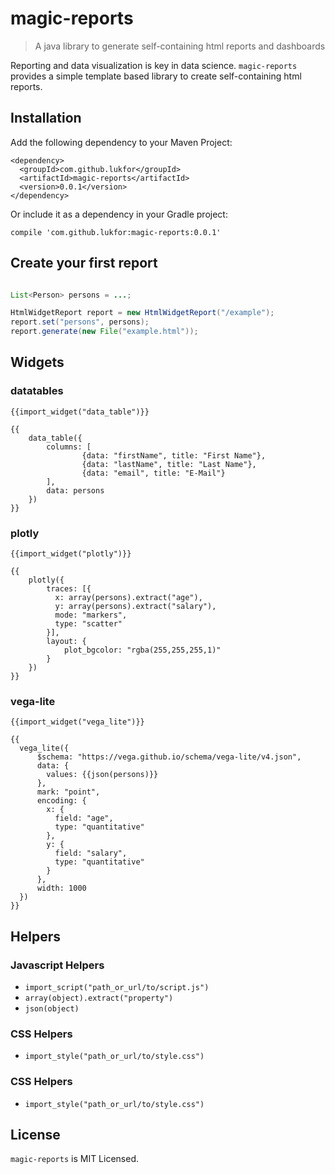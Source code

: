 # magic-reports

> A java library to generate self-containing html reports and dashboards

Reporting and data visualization is key in data science. `magic-reports` provides a simple template based library to create self-containing html reports.

## Installation

Add the following dependency to your Maven Project:

    <dependency>
      <groupId>com.github.lukfor</groupId>
      <artifactId>magic-reports</artifactId>
      <version>0.0.1</version>
    </dependency>

Or include it as a dependency in your Gradle project:

    compile 'com.github.lukfor:magic-reports:0.0.1'


## Create your first report

```java

List<Person> persons = ...;

HtmlWidgetReport report = new HtmlWidgetReport("/example");
report.set("persons", persons);
report.generate(new File("example.html"));
```

## Widgets

### datatables

```
{{import_widget("data_table")}}
```

```
{{
	data_table({
		columns: [
		   		{data: "firstName", title: "First Name"},
		   		{data: "lastName", title: "Last Name"},
		   		{data: "email", title: "E-Mail"}
		],
		data: persons
	})
}}
```

### plotly

```
{{import_widget("plotly")}}
```

```
{{
	plotly({
		traces: [{
		  x: array(persons).extract("age"),
		  y: array(persons).extract("salary"),
		  mode: "markers",
		  type: "scatter"
		}],
		layout: {
			plot_bgcolor: "rgba(255,255,255,1)"
		}
	})
}}
```

### vega-lite

```
{{import_widget("vega_lite")}}
```

```
{{
  vega_lite({
      $schema: "https://vega.github.io/schema/vega-lite/v4.json",
      data: {
        values: {{json(persons)}}
      },
      mark: "point",
      encoding: {
        x: {
          field: "age",
          type: "quantitative"
        },
        y: {
          field: "salary",
          type: "quantitative"
        }
      },
      width: 1000
  })
}}
```

## Helpers

### Javascript Helpers

- `import_script("path_or_url/to/script.js")`
- `array(object).extract("property")`
- `json(object)`

### CSS Helpers

- `import_style("path_or_url/to/style.css")`

### CSS Helpers

- `import_style("path_or_url/to/style.css")`



## License

`magic-reports` is MIT Licensed.
